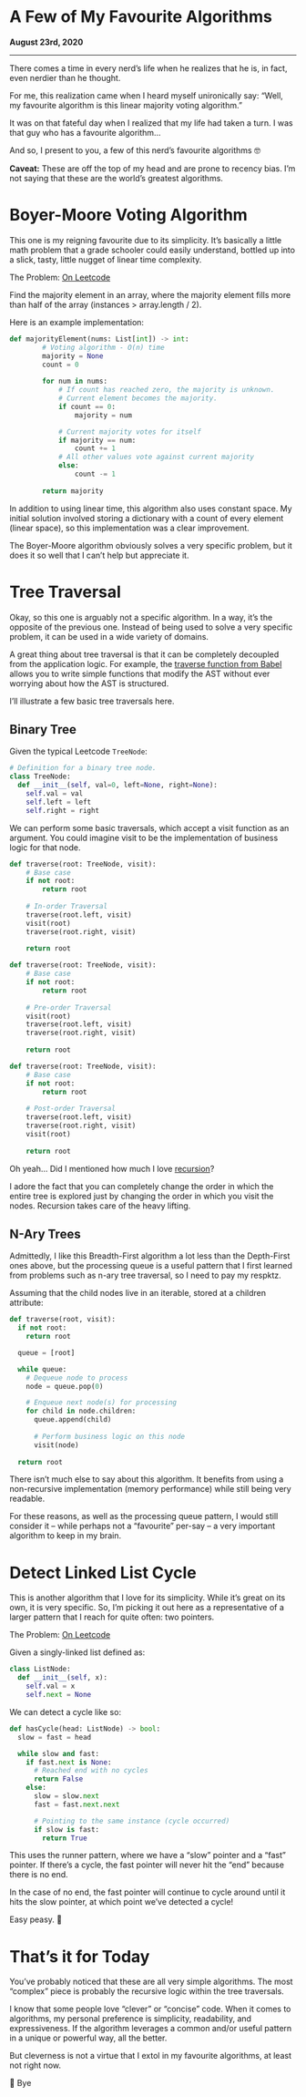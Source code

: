 # A Few of My Favourite Algorithms

**August 23rd, 2020**

---

There comes a time in every nerd’s life when he realizes that he is, in fact, even nerdier than he thought.

For me, this realization came when I heard myself unironically say: “Well, my favourite algorithm is this linear majority voting algorithm.”

It was on that fateful day when I realized that my life had taken a turn. I was that guy who has a favourite algorithm…

And so, I present to you, a few of this nerd’s favourite algorithms 🤓

**Caveat:** These are off the top of my head and are prone to recency bias. I’m not saying that these are the world’s greatest algorithms.

# Boyer-Moore Voting Algorithm

This one is my reigning favourite due to its simplicity. It’s basically a little math problem that a grade schooler could easily understand, bottled up into a slick, tasty, little nugget of linear time complexity.

The Problem: [On Leetcode](https://leetcode.com/problems/majority-element/)

Find the majority element in an array, where the majority element fills more than half of the array (instances > array.length / 2).

Here is an example implementation:

```python
def majorityElement(nums: List[int]) -> int:
        # Voting algorithm - O(n) time
        majority = None
        count = 0
        
        for num in nums:
            # If count has reached zero, the majority is unknown.
            # Current element becomes the majority.
            if count == 0:
                majority = num

            # Current majority votes for itself
            if majority == num:
                count += 1
            # All other values vote against current majority
            else:
                count -= 1
            
        return majority
```

In addition to using linear time, this algorithm also uses constant space. My initial solution involved storing a dictionary with a count of every element (linear space), so this implementation was a clear improvement.

The Boyer-Moore algorithm obviously solves a very specific problem, but it does it so well that I can’t help but appreciate it.

# Tree Traversal

Okay, so this one is arguably not a specific algorithm. In a way, it’s the opposite of the previous one. Instead of being used to solve a very specific problem, it can be used in a wide variety of domains.

A great thing about tree traversal is that it can be completely decoupled from the application logic. For example, the [traverse function from Babel](https://babeljs.io/docs/en/babel-traverse) allows you to write simple functions that modify the AST without ever worrying about how the AST is structured.

I’ll illustrate a few basic tree traversals here.

## Binary Tree

Given the typical Leetcode `TreeNode`:

```python
# Definition for a binary tree node.
class TreeNode:
  def __init__(self, val=0, left=None, right=None):
    self.val = val
    self.left = left
    self.right = right
```

We can perform some basic traversals, which accept a visit function as an argument. You could imagine visit to be the implementation of business logic for that node.

```python
def traverse(root: TreeNode, visit):
    # Base case
    if not root:
        return root
        
    # In-order Traversal
    traverse(root.left, visit)
    visit(root)
    traverse(root.right, visit)
        
    return root
```

```python
def traverse(root: TreeNode, visit):
    # Base case
    if not root:
        return root
        
    # Pre-order Traversal
    visit(root)
    traverse(root.left, visit)
    traverse(root.right, visit)
        
    return root
```

```python
def traverse(root: TreeNode, visit):
    # Base case
    if not root:
        return root
        
    # Post-order Traversal
    traverse(root.left, visit)
    traverse(root.right, visit)
    visit(root)
        
    return root
```

Oh yeah… Did I mentioned how much I love [recursion](/recursion)?

I adore the fact that you can completely change the order in which the entire tree is explored just by changing the order in which you visit the nodes. Recursion takes care of the heavy lifting.

## N-Ary Trees

Admittedly, I like this Breadth-First algorithm a lot less than the Depth-First ones above, but the processing queue is a useful pattern that I first learned from problems such as n-ary tree traversal, so I need to pay my respktz.

Assuming that the child nodes live in an iterable, stored at a children attribute:

```python
def traverse(root, visit):
  if not root:
    return root

  queue = [root]

  while queue:
    # Dequeue node to process
    node = queue.pop(0)

    # Enqueue next node(s) for processing
    for child in node.children:
      queue.append(child)
        
      # Perform business logic on this node
      visit(node)
      
  return root
```

There isn’t much else to say about this algorithm. It benefits from using a non-recursive implementation (memory performance) while still being very readable.

For these reasons, as well as the processing queue pattern, I would still consider it – while perhaps not a “favourite” per-say – a very important algorithm to keep in my brain.

# Detect Linked List Cycle

This is another algorithm that I love for its simplicity. While it’s great on its own, it is very specific. So, I’m picking it out here as a representative of a larger pattern that I reach for quite often: two pointers.

The Problem: [On Leetcode](https://leetcode.com/problems/linked-list-cycle/)

Given a singly-linked list defined as:

```python
class ListNode:
  def __init__(self, x):
    self.val = x
    self.next = None
```

We can detect a cycle like so:

```python
def hasCycle(head: ListNode) -> bool:
  slow = fast = head

  while slow and fast:
    if fast.next is None:
      # Reached end with no cycles
      return False
    else:
      slow = slow.next
      fast = fast.next.next

      # Pointing to the same instance (cycle occurred)
      if slow is fast:
        return True
```

This uses the runner pattern, where we have a “slow” pointer and a “fast” pointer. If there’s a cycle, the fast pointer will never hit the “end” because there is no end.

In the case of no end, the fast pointer will continue to cycle around until it hits the slow pointer, at which point we’ve detected a cycle!

Easy peasy. 🍋

# That’s it for Today

You’ve probably noticed that these are all very simple algorithms. The most “complex” piece is probably the recursive logic within the tree traversals.

I know that some people love “clever” or “concise” code. When it comes to algorithms, my personal preference is simplicity, readability, and expressiveness. If the algorithm leverages a common and/or useful pattern in a unique or powerful way, all the better.

But cleverness is not a virtue that I extol in my favourite algorithms, at least not right now.

👋 Bye
